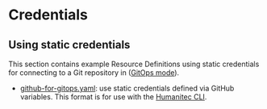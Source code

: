 # Credentials

## Using static credentials

This section contains example Resource Definitions using static credentials for connecting to a Git repository in ([GitOps mode](https://developer.humanitec.com/integration-and-extensions/humanitec-operator/architecture/#modes-of-operation-humanitec-operator-with-gitops)).

* [github-for-gitops.yaml](github-for-gitops.yaml): use static credentials defined via GitHub variables. This format is for use with the [Humanitec CLI](https://developer.humanitec.com/platform-orchestrator/cli/).